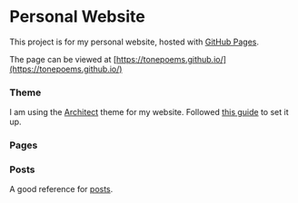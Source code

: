 # Personal Website

This project is for my personal website, hosted with [GitHub Pages](https://docs.github.com/en/pages/getting-started-with-github-pages/what-is-github-pages).

The page can be viewed at [https://tonepoems.github.io/](https://tonepoems.github.io/)


### Theme
I am using the [Architect](https://github.com/pages-themes/architect/tree/master) theme for my website. 
Followed [this guide](https://docs.github.com/en/pages/setting-up-a-github-pages-site-with-jekyll/adding-a-theme-to-your-github-pages-site-using-jekyll) to set it up.

### Pages


### Posts
A good reference for [posts](https://jekyllrb.com/docs/posts/).

